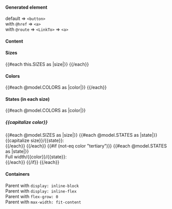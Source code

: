 <section data-test-percy data-section="showcase">
  
  <h4 class="dummy-h4">Generated element</h4>
  <div class="dummy-button-generated-list">
    <div>
      <span class="dummy-text-small">default ⇒ <code class="dummy-code">&lt;button&gt;</code></span>
      <br />
      <Hds::Button @icon="plus" @text="Lorem ipsum dolor" @color="primary" />
      <Hds::Button @icon="plus" @text="Lorem ipsum dolor" @color="primary" disabled />
    </div>
    <div>
      <span class="dummy-text-small">with
        <code class="dummy-code">@href</code>
        ⇒
        <code class="dummy-code">&lt;a&gt;</code></span>
      <br />
      <Hds::Button @icon="plus" @text="Lorem ipsum dolor" @color="primary" @href="#" />
      <Hds::Button @icon="plus" @text="Lorem ipsum dolor" @color="primary" @href="#" disabled />
    </div>
    <div>
      <span class="dummy-text-small">with
        <code class="dummy-code">@route</code>
        ⇒
        <code class="dummy-code">&lt;LinkTo&gt;</code>
        ⇒
        <code class="dummy-code">&lt;a&gt;</code></span>
      <br />
      <Hds::Button @icon="plus" @text="Lorem ipsum dolor" @color="primary" @route="index" />
      <Hds::Button @icon="plus" @text="Lorem ipsum dolor" @color="primary" @route="index" disabled />
    </div>
  </div>

  <h4 class="dummy-h4">Content</h4>
  <div class="dummy-button-base-sample">
    <Hds::Button @text="Only text" />
    <Hds::Button @icon="plus" @iconPosition="leading" @text="Text + leading icon" />
    <Hds::Button @icon="arrow-right" @iconPosition="trailing" @text="Text + trailing icon" />
    <Hds::Button @icon="plus" @isIconOnly={{true}} @text="Icon only" />
    <div class="dummy-button-max-width-container">
      <Hds::Button @icon="plus" @text="This is a very long text that should go on multiple lines" />
    </div>
  </div>

  <h4 class="dummy-h4">Sizes</h4>
  <div class="dummy-button-base-sample">
    {{#each this.SIZES as |size|}}
      <Hds::Button @icon="plus" @text={{capitalize size}} @size={{size}} />
    {{/each}}
    <div class="dummy-button-full-width-container">
      <Hds::Button @icon="plus" @text="Full width" @isFullWidth={{true}} />
    </div>
  </div>

  <h4 class="dummy-h4">Colors</h4>
  <div class="dummy-button-base-sample">
    {{#each @model.COLORS as |color|}}
      <Hds::Button @icon="plus" @text={{capitalize color}} @color={{color}} />
    {{/each}}
  </div>

  <h4 class="dummy-h4">States (in each size)</h4>
  <div class="dummy-button-states-grid">
    {{#each @model.COLORS as |color|}}
      <h5 class="dummy-h5 dummy-button-states-grid__title">{{capitalize color}}</h5>
      {{#each @model.SIZES as |size|}}
        {{#each @model.STATES as |state|}}
          <div>
            <span class="dummy-text-small">{{capitalize size}}/{{state}}:</span>
            <br />
            <Hds::Button
              @icon="plus"
              @text={{capitalize state}}
              @size={{size}}
              @color={{color}}
              mock-state-value={{state}}
            />
          </div>
        {{/each}}
      {{/each}}
      {{#if (not-eq color "tertiary")}}
        {{#each @model.STATES as |state|}}
          <div>
            <span class="dummy-text-small">Full width/{{color}}/{{state}}:</span>
            <br />
            <Hds::Button
              @icon="plus"
              @text={{capitalize state}}
              @color={{color}}
              @isFullWidth={{true}}
              mock-state-value={{state}}
            />
          </div>
        {{/each}}
      {{/if}}
    {{/each}}
  </div>

  <h4 class="dummy-h4">Containers</h4>
  <div class="dummy-button-containers-list">
    <div>
      <span class="dummy-text-small">Parent with <code class="dummy-code">display: inline-block</code></span>
      <br />
      <div class="dummy-button-containers-list-item__inline-block">
        <Hds::Button @icon="plus" @iconPosition="leading" @text="Text + leading icon" />
      </div>
    </div>
    <div>
      <span class="dummy-text-small">Parent with <code class="dummy-code">display: inline-flex</code></span>
      <br />
      <div class="dummy-button-containers-list-item__inline-flex">
        <Hds::Button @icon="plus" @iconPosition="leading" @text="Text + leading icon" />
      </div>
    </div>
    <div>
      <span class="dummy-text-small">Parent with <code class="dummy-code">flex-grow: 0</code></span>
      <br />
      <div class="dummy-button-containers-list-item__flex">
        <div class="dummy-button-containers-list-item__flex-grow-0">
          <Hds::Button @icon="plus" @iconPosition="leading" @text="Text + leading icon" />
        </div>
      </div>
    </div>
    <div>
      <span class="dummy-text-small">Parent with <code class="dummy-code">max-width: fit-content</code></span>
      <br />
      <div class="dummy-button-containers-list-item__max-width-fit-content">
        <Hds::Button @icon="plus" @iconPosition="leading" @text="Text + leading icon" />
      </div>
    </div>
  </div>
</section>